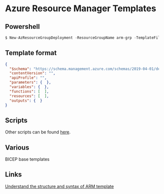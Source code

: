 # Azure Resource Manager Templates
## Powershell
```powershell
$ New-AzResourceGroupDeployment -ResourceGroupName arm-grp -TemplateFile arm/arm-variable.json
```
## Template format
```json
{
  "$schema": "https://schema.management.azure.com/schemas/2019-04-01/deploymentTemplate.json#",
  "contentVersion": "",
  "apiProfile": "",
  "parameters": {  },
  "variables": {  },
  "functions": [  ],
  "resources": [  ],
  "outputs": {  }
}

```
## Scripts
Other scripts can be found [here](scripts/arm).

## Various
BICEP base templates

## Links
[Understand the structure and syntax of ARM template](https://learn.microsoft.com/en-us/azure/azure-resource-manager/templates/syntax)
